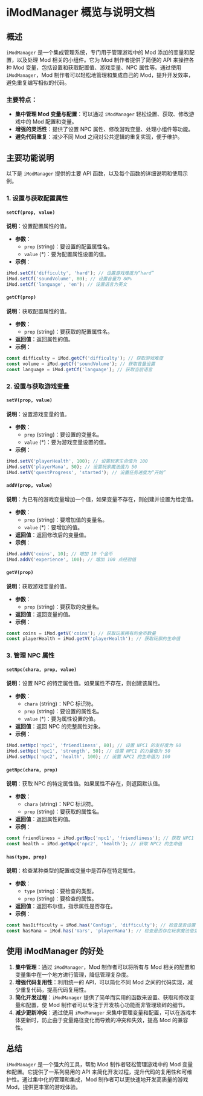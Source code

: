 # iModManager 概览与说明文档

## 概述

`iModManager` 是一个集成管理系统，专门用于管理游戏中的 Mod 添加的变量和配置，以及处理 Mod 相关的小组件。它为 Mod 制作者提供了简便的 API 来操控各种 Mod 变量，包括设置和获取配置值、游戏变量、NPC 属性等。通过使用 `iModManager`，Mod 制作者可以轻松地管理和集成自己的 Mod，提升开发效率，避免重复编写相似的代码。

### 主要特点：

- **集中管理 Mod 变量与配置**：可以通过 `iModManager` 轻松设置、获取、修改游戏中的 Mod 配置和变量。
- **增强的灵活性**：提供了设置 NPC 属性、修改游戏变量、处理小组件等功能。
- **避免代码重复**：减少不同 Mod 之间对公共逻辑的重复实现，便于维护。

## 主要功能说明

以下是 `iModManager` 提供的主要 API 函数，以及每个函数的详细说明和使用示例。

### 1. 设置与获取配置属性

#### `setCf(prop, value)`

**说明**：设置配置属性的值。

- **参数**：
  - `prop` (string)：要设置的配置属性名。
  - `value` (\*)：要为配置属性设置的值。
- **示例**：

```javascript
iMod.setCf('difficulty', 'hard'); // 设置游戏难度为“hard”
iMod.setCf('soundVolume', 80); // 设置音量为 80%
iMod.setCf('language', 'en'); // 设置语言为英文
```

#### `getCf(prop)`

**说明**：获取配置属性的值。

- **参数**：
  - `prop` (string)：要获取的配置属性名。
- **返回值**：返回属性的值。
- **示例**：

```javascript
const difficulty = iMod.getCf('difficulty'); // 获取游戏难度
const volume = iMod.getCf('soundVolume'); // 获取音量设置
const language = iMod.getCf('language'); // 获取当前语言
```

### 2. 设置与获取游戏变量

#### `setV(prop, value)`

**说明**：设置游戏变量的值。

- **参数**：
  - `prop` (string)：要设置的变量名。
  - `value` (\*)：要为游戏变量设置的值。
- **示例**：

```javascript
iMod.setV('playerHealth', 100); // 设置玩家生命值为 100
iMod.setV('playerMana', 50); // 设置玩家魔法值为 50
iMod.setV('questProgress', 'started'); // 设置任务进度为“开始”
```

#### `addV(prop, value)`

**说明**：为已有的游戏变量增加一个值，如果变量不存在，则创建并设置为给定值。

- **参数**：
  - `prop` (string)：要增加值的变量名。
  - `value` (\*)：要增加的值。
- **返回值**：返回修改后的变量值。
- **示例**：

```javascript
iMod.addV('coins', 10); // 增加 10 个金币
iMod.addV('experience', 100); // 增加 100 点经验值
```

#### `getV(prop)`

**说明**：获取游戏变量的值。

- **参数**：
  - `prop` (string)：要获取的变量名。
- **返回值**：返回变量的值。
- **示例**：

```javascript
const coins = iMod.getV('coins'); // 获取玩家拥有的金币数量
const playerHealth = iMod.getV('playerHealth'); // 获取玩家的生命值
```

### 3. 管理 NPC 属性

#### `setNpc(chara, prop, value)`

**说明**：设置 NPC 的特定属性值。如果属性不存在，则创建该属性。

- **参数**：
  - `chara` (string)：NPC 标识符。
  - `prop` (string)：要设置的属性名。
  - `value` (\*)：要为属性设置的值。
- **返回值**：返回 NPC 的完整属性对象。
- **示例**：

```javascript
iMod.setNpc('npc1', 'friendliness', 80); // 设置 NPC1 的友好度为 80
iMod.setNpc('npc1', 'strength', 50); // 设置 NPC1 的力量值为 50
iMod.setNpc('npc2', 'health', 100); // 设置 NPC2 的生命值为 100
```

#### `getNpc(chara, prop)`

**说明**：获取 NPC 的特定属性值。如果属性不存在，则返回默认值。

- **参数**：
  - `chara` (string)：NPC 标识符。
  - `prop` (string)：要获取的属性名。
- **返回值**：返回属性的值。
- **示例**：

```javascript
const friendliness = iMod.getNpc('npc1', 'friendliness'); // 获取 NPC1 的友好度
const health = iMod.getNpc('npc2', 'health'); // 获取 NPC2 的生命值
```


#### `has(type, prop)`

**说明**：检查某种类型的配置或变量中是否存在特定属性。

- **参数**：
  - `type` (string)：要检查的类型。
  - `prop` (string)：要检查的属性。
- **返回值**：返回布尔值，指示属性是否存在。
- **示例**：

```javascript
const hasDifficulty = iMod.has('Configs', 'difficulty'); // 检查是否设置了游戏难度
const hasMana = iMod.has('Vars', 'playerMana'); // 检查是否存在玩家魔法值变量
```

## 使用 iModManager 的好处

1. **集中管理**：通过 `iModManager`，Mod 制作者可以将所有与 Mod 相关的配置和变量集中在一个地方进行管理，降低管理复杂度。
2. **增强代码复用性**：利用统一的 API，可以简化不同 Mod 之间的代码实现，减少重复代码，提高代码复用性。
3. **简化开发过程**：`iModManager` 提供了简单而实用的函数来设置、获取和修改变量和配置，使 Mod 制作者可以专注于开发核心功能而非管理琐碎的细节。
4. **减少更新冲突**：通过使用 `iModManager` 来集中管理变量和配置，可以在游戏本体更新时，防止由于变量路径变化而导致的冲突和失效，提高 Mod 的兼容性。

## 总结

`iModManager` 是一个强大的工具，帮助 Mod 制作者轻松管理游戏中的 Mod 变量和配置。它提供了一系列易用的 API 来简化开发过程，提升代码的复用性和可维护性。通过集中化的管理和集成，Mod 制作者可以更快速地开发高质量的游戏 Mod，提供更丰富的游戏体验。
